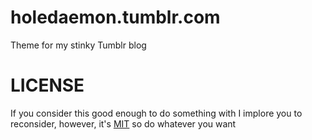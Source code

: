 # holedaemon.tumblr.com

Theme for my stinky Tumblr blog

# LICENSE
If you consider this good enough to do something with I implore you to reconsider, however, it's [MIT](LICENSE) so do whatever you want